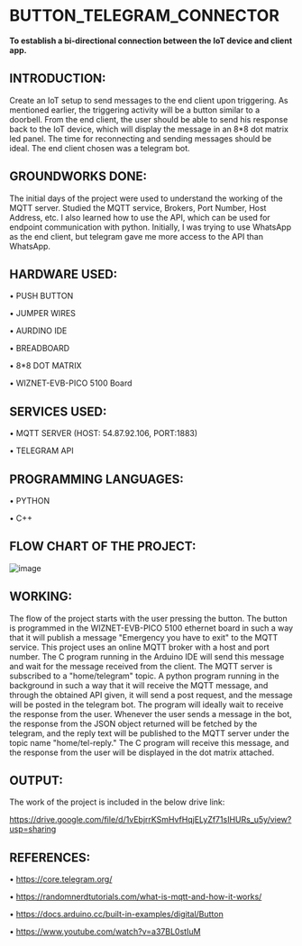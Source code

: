 # BUTTON_TELEGRAM_CONNECTOR

**To establish a bi-directional connection between the IoT device and client app.**
 
## INTRODUCTION:

Create an IoT setup to send messages to the end client upon triggering. As mentioned earlier, the triggering activity will be a button similar to a doorbell. From the end client, the user should be able to send his response back to the IoT device, which will display the message in an 8*8 dot matrix led panel. The time for reconnecting and sending messages should be ideal. The end client chosen was a telegram bot.

## GROUNDWORKS DONE:
The initial days of the project were used to understand the working of the MQTT server. Studied the MQTT service, Brokers, Port Number, Host Address, etc. I also learned how to use the API, which can be used for endpoint communication with python. Initially, I was trying to use WhatsApp as the end client, but telegram gave me more access to the API than WhatsApp.

## HARDWARE USED:

•	PUSH BUTTON 

•	JUMPER WIRES

•	AURDINO IDE

•	BREADBOARD

•	8*8 DOT MATRIX

•	WIZNET-EVB-PICO 5100 Board

## SERVICES USED:

•	MQTT SERVER (HOST: 54.87.92.106, PORT:1883)

•	TELEGRAM API

## PROGRAMMING LANGUAGES:

•	PYTHON

•	C++

## FLOW CHART OF THE PROJECT:

![image](https://user-images.githubusercontent.com/114398468/220898884-dc1a2bce-a487-47a5-b821-2cdb071e53fd.png)

## WORKING:

The flow of the project starts with the user pressing the button. The button is programmed in the WIZNET-EVB-PICO 5100 ethernet board in such a way that it will publish a message "Emergency you have to exit" to the MQTT service. This project uses an online MQTT broker with a host and port number. The C program running in the Arduino IDE will send this message and wait for the message received from the client. The MQTT server is subscribed to a "home/telegram" topic. A python program running in the background in such a way that it will receive the MQTT message, and through the obtained API given, it will send a post request, and the message will be posted in the telegram bot. The program will ideally wait to receive the response from the user. Whenever the user sends a message in the bot, the response from the JSON object returned will be fetched by the telegram, and the reply text will be published to the MQTT server under the topic name "home/tel-reply." The C program will receive this message, and the response from the user will be displayed in the dot matrix attached. 

## OUTPUT:

The work of the project is included in the below drive link:

https://drive.google.com/file/d/1vEbjrrKSmHvfHqjELyZf71sIHURs_u5y/view?usp=sharing

## REFERENCES:

•	https://core.telegram.org/

•	https://randomnerdtutorials.com/what-is-mqtt-and-how-it-works/

•	https://docs.arduino.cc/built-in-examples/digital/Button

•	https://www.youtube.com/watch?v=a37BL0stIuM

